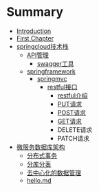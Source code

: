 # Summary

* [Introduction](README.md)
* [First Chapter](chapter1.md)
* [springcloud技术栈](springcloud.md)
  * [API管理](springcloud/api.md)
    * [swagger工具](springcloud/api/swagger.md)
  * [springframework](springcloud/springframework.md)
    * [springmvc](springcloud/springframework/springmvc.md)
      * [restful接口](springcloud/springframework/springmvc/restful.md)
        * [restful介绍](springcloud/springframework/springmvc/restful/restful.md)
        * [PUT请求](springcloud/springframework/springmvc/restful/put.md)
        * [POST请求](springcloud/springframework/springmvc/restful/post.md)
        * [GET请求](springcloud/springframework/springmvc/restful/get.md)
        * DELETE请求
        * PATCH请求
* [微服务数据库架构](.md)
  * [分布式事务](.md/.md)
  * [分库分表](.md/.md)
  * [去中心化的数据管理](.md/.md)
  * [hello.md](.md/hello.md.md)


